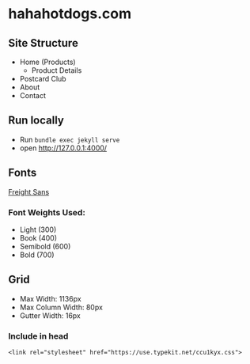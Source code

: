 # hahahotdogs.com

Site Structure
------
- Home (Products)
    - Product Details
- Postcard Club
- About
- Contact

Run locally
------
- Run `bundle exec jekyll serve`
- open http://127.0.0.1:4000/

Fonts
------
[Freight Sans](https://fonts.adobe.com/fonts/freight-sans)

### Font Weights Used:
- Light (300)
- Book (400)
- Semibold (600)
- Bold (700)


Grid
------
- Max Width: 1136px
- Max Column Width: 80px
- Gutter Width: 16px


### Include in head
`<link rel="stylesheet" href="https://use.typekit.net/ccu1kyx.css">`

